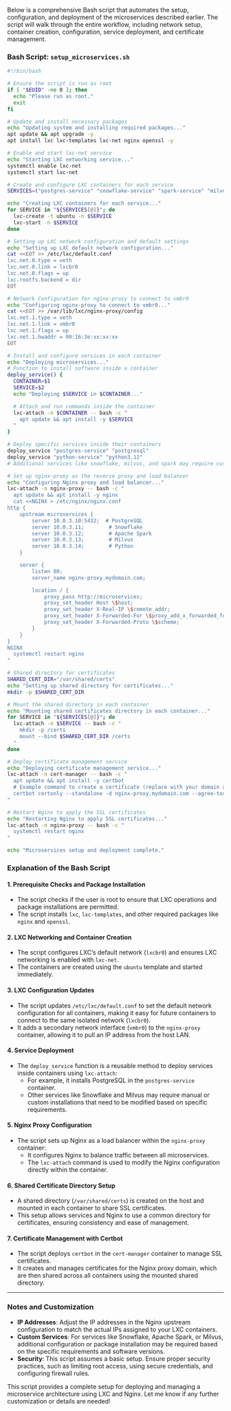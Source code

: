 Below is a comprehensive Bash script that automates the setup, configuration, and deployment of the microservices described earlier. The script will walk through the entire workflow, including network setup, container creation, configuration, service deployment, and certificate management.

### Bash Script: `setup_microservices.sh`

```bash
#!/bin/bash

# Ensure the script is run as root
if [ "$EUID" -ne 0 ]; then
  echo "Please run as root."
  exit
fi

# Update and install necessary packages
echo "Updating system and installing required packages..."
apt update && apt upgrade -y
apt install lxc lxc-templates lxc-net nginx openssl -y

# Enable and start lxc-net service
echo "Starting LXC networking service..."
systemctl enable lxc-net
systemctl start lxc-net

# Create and configure LXC containers for each service
SERVICES=("postgres-service" "snowflake-service" "spark-service" "milvus-service" "python-service" "cert-manager" "nginx-proxy")

echo "Creating LXC containers for each service..."
for SERVICE in "${SERVICES[@]}"; do
  lxc-create -t ubuntu -n $SERVICE
  lxc-start -n $SERVICE
done

# Setting up LXC network configuration and default settings
echo "Setting up LXC default network configuration..."
cat <<EOT >> /etc/lxc/default.conf
lxc.net.0.type = veth
lxc.net.0.link = lxcbr0
lxc.net.0.flags = up
lxc.rootfs.backend = dir
EOT

# Network Configuration for nginx-proxy to connect to vmbr0
echo "Configuring nginx-proxy to connect to vmbr0..."
cat <<EOT >> /var/lib/lxc/nginx-proxy/config
lxc.net.1.type = veth
lxc.net.1.link = vmbr0
lxc.net.1.flags = up
lxc.net.1.hwaddr = 00:16:3e:xx:xx:xx
EOT

# Install and configure services in each container
echo "Deploying microservices..."
# Function to install software inside a container
deploy_service() {
  CONTAINER=$1
  SERVICE=$2
  echo "Deploying $SERVICE in $CONTAINER..."

  # Attach and run commands inside the container
  lxc-attach -n $CONTAINER -- bash -c "
    apt update && apt install -y $SERVICE
  "
}

# Deploy specific services inside their containers
deploy_service "postgres-service" "postgresql"
deploy_service "python-service" "python3.12"
# Additional services like snowflake, milvus, and spark may require custom setups or manual installations

# Set up nginx-proxy as the reverse proxy and load balancer
echo "Configuring Nginx proxy and load balancer..."
lxc-attach -n nginx-proxy -- bash -c "
  apt update && apt install -y nginx
  cat <<NGINX > /etc/nginx/nginx.conf
http {
    upstream microservices {
        server 10.0.3.10:5432;  # PostgreSQL
        server 10.0.3.11;        # Snowflake
        server 10.0.3.12;        # Apache Spark
        server 10.0.3.13;        # Milvus
        server 10.0.3.14;        # Python
    }

    server {
        listen 80;
        server_name nginx-proxy.mydomain.com;

        location / {
            proxy_pass http://microservices;
            proxy_set_header Host \$host;
            proxy_set_header X-Real-IP \$remote_addr;
            proxy_set_header X-Forwarded-For \$proxy_add_x_forwarded_for;
            proxy_set_header X-Forwarded-Proto \$scheme;
        }
    }
}
NGINX
  systemctl restart nginx
"

# Shared directory for certificates
SHARED_CERT_DIR="/var/shared/certs"
echo "Setting up shared directory for certificates..."
mkdir -p $SHARED_CERT_DIR

# Mount the shared directory in each container
echo "Mounting shared certificates directory in each container..."
for SERVICE in "${SERVICES[@]}"; do
  lxc-attach -n $SERVICE -- bash -c "
    mkdir -p /certs
    mount --bind $SHARED_CERT_DIR /certs
  "
done

# Deploy certificate management service
echo "Deploying certificate management service..."
lxc-attach -n cert-manager -- bash -c "
  apt update && apt install -y certbot
  # Example command to create a certificate (replace with your domain and email)
  certbot certonly --standalone -d nginx-proxy.mydomain.com --agree-tos --email admin@mydomain.com --non-interactive
"

# Restart Nginx to apply the SSL certificates
echo "Restarting Nginx to apply SSL certificates..."
lxc-attach -n nginx-proxy -- bash -c "
  systemctl restart nginx
"

echo "Microservices setup and deployment complete."
```

### Explanation of the Bash Script

#### 1. **Prerequisite Checks and Package Installation**
- The script checks if the user is root to ensure that LXC operations and package installations are permitted.
- The script installs `lxc`, `lxc-templates`, and other required packages like `nginx` and `openssl`.

#### 2. **LXC Networking and Container Creation**
- The script configures LXC’s default network (`lxcbr0`) and ensures LXC networking is enabled with `lxc-net`.
- The containers are created using the `ubuntu` template and started immediately.

#### 3. **LXC Configuration Updates**
- The script updates `/etc/lxc/default.conf` to set the default network configuration for all containers, making it easy for future containers to connect to the same isolated network (`lxcbr0`).
- It adds a secondary network interface (`vmbr0`) to the `nginx-proxy` container, allowing it to pull an IP address from the host LAN.

#### 4. **Service Deployment**
- The `deploy_service` function is a reusable method to deploy services inside containers using `lxc-attach`:
    - For example, it installs PostgreSQL in the `postgres-service` container.
    - Other services like Snowflake and Milvus may require manual or custom installations that need to be modified based on specific requirements.

#### 5. **Nginx Proxy Configuration**
- The script sets up Nginx as a load balancer within the `nginx-proxy` container:
    - It configures Nginx to balance traffic between all microservices.
    - The `lxc-attach` command is used to modify the Nginx configuration directly within the container.

#### 6. **Shared Certificate Directory Setup**
- A shared directory (`/var/shared/certs`) is created on the host and mounted in each container to share SSL certificates.
- This setup allows services and Nginx to use a common directory for certificates, ensuring consistency and ease of management.

#### 7. **Certificate Management with Certbot**
- The script deploys `certbot` in the `cert-manager` container to manage SSL certificates.
- It creates and manages certificates for the Nginx proxy domain, which are then shared across all containers using the mounted shared directory.

---

### Notes and Customization
- **IP Addresses**: Adjust the IP addresses in the Nginx upstream configuration to match the actual IPs assigned to your LXC containers.
- **Custom Services**: For services like Snowflake, Apache Spark, or Milvus, additional configuration or package installation may be required based on the specific requirements and software versions.
- **Security**: This script assumes a basic setup. Ensure proper security practices, such as limiting root access, using secure credentials, and configuring firewall rules.

This script provides a complete setup for deploying and managing a microservice architecture using LXC and Nginx. Let me know if any further customization or details are needed!
